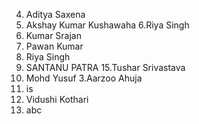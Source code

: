 4. Aditya Saxena
5. Akshay Kumar Kushawaha
6.Riya Singh
7. Kumar Srajan
10. Pawan Kumar
11. Riya Singh
12. SANTANU PATRA
15.Tushar Srivastava
9. Mohd Yusuf
3.Aarzoo Ahuja
20. is
20. Vidushi Kothari
21. abc